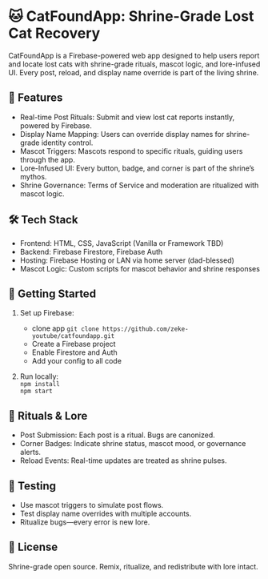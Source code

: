 # 🐱 CatFoundApp: Shrine-Grade Lost Cat Recovery

CatFoundApp is a Firebase-powered web app designed to help users report and locate lost cats with shrine-grade rituals, mascot logic, and lore-infused UI. Every post, reload, and display name override is part of the living shrine.

## 🔮 Features

- Real-time Post Rituals: Submit and view lost cat reports instantly, powered by Firebase.
- Display Name Mapping: Users can override display names for shrine-grade identity control.
- Mascot Triggers: Mascots respond to specific rituals, guiding users through the app.
- Lore-Infused UI: Every button, badge, and corner is part of the shrine’s mythos.
- Shrine Governance: Terms of Service and moderation are ritualized with mascot logic.

## 🛠️ Tech Stack

- Frontend: HTML, CSS, JavaScript (Vanilla or Framework TBD)
- Backend: Firebase Firestore, Firebase Auth
- Hosting: Firebase Hosting or LAN via home server (dad-blessed)
- Mascot Logic: Custom scripts for mascot behavior and shrine responses

## 🚀 Getting Started

1. Set up Firebase:
   - clone app `git clone https://github.com/zeke-youtube/catfoundapp.git`
   - Create a Firebase project
   - Enable Firestore and Auth
   - Add your config to all code

3. Run locally:  
   `npm install`  
   `npm start`

## 🧙 Rituals & Lore

- Post Submission: Each post is a ritual. Bugs are canonized.
- Corner Badges: Indicate shrine status, mascot mood, or governance alerts.
- Reload Events: Real-time updates are treated as shrine pulses.

## 🧪 Testing

- Use mascot triggers to simulate post flows.
- Test display name overrides with multiple accounts.
- Ritualize bugs—every error is new lore.

## 📜 License

Shrine-grade open source. Remix, ritualize, and redistribute with lore intact.
